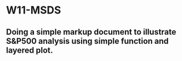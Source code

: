 # W11-MSDS
## Doing a simple markup document to illustrate S&P500 analysis using simple function and layered plot.
